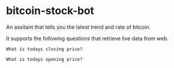 # bitcoin-stock-bot
An assitant that tells you the latest trend and rate of bitcoin.

It supports the following questions that retrieve live data from web.

`What is todays closing price?`

`What is todays opening price?`
